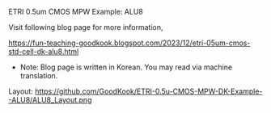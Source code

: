 ETRI 0.5um CMOS MPW Example: ALU8

Visit following blog page for more information,

https://fun-teaching-goodkook.blogspot.com/2023/12/etri-05um-cmos-std-cell-dk-alu8.html

* Note: Blog page is written in Korean. You may read via machine translation.

Layout:
https://github.com/GoodKook/ETRI-0.5u-CMOS-MPW-DK-Example--ALU8/ALU8_Layout.png

